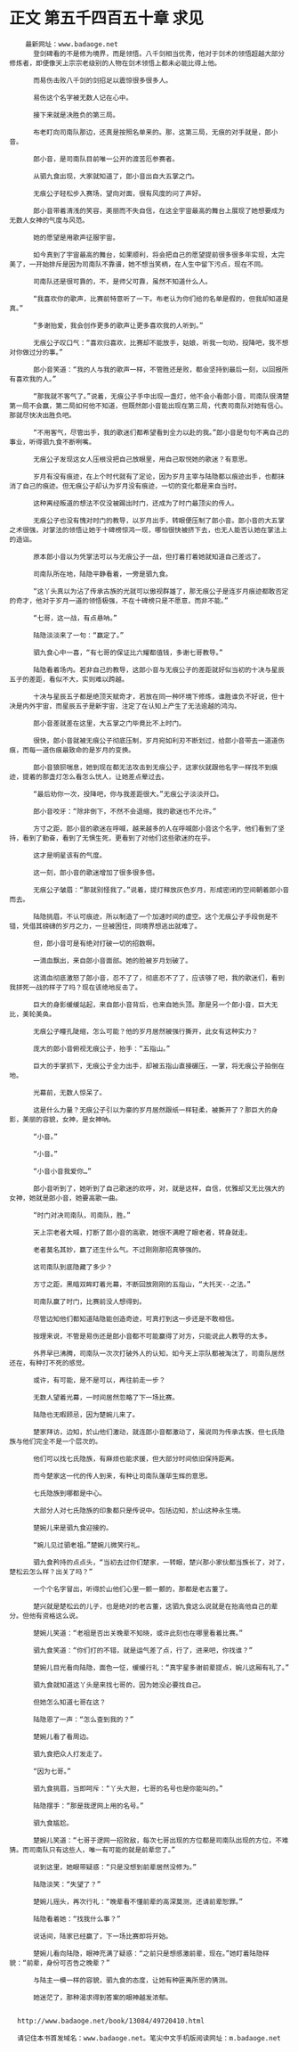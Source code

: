 # 正文 第五千四百五十章 求见
        最新网址：www.badaoge.net
          登剑碑看的不是修为境界，而是领悟。八千剑相当优秀，他对于剑术的领悟超越大部分修炼者，即便像天上宗宗老级别的人物在剑术领悟上都未必能比得上他。
      
          而易伤击败八千剑的剑招足以震惊很多很多人。
      
          易伤这个名字被无数人记在心中。
      
          接下来就是决胜负的第三局。
      
          布老盯向司南队那边，还真是按照名单来的。那，这第三局，无痕的对手就是，郎小音。
      
          郎小音，是司南队目前唯一公开的渡苦厄参赛者。
      
          从驷九食出现，大家就知道了，郎小音出自大五掌之门。
      
          无痕公子轻松步入赛场，望向对面，很有风度的问了声好。
      
          郎小音带着清浅的笑容，美丽而不失自信，在这全宇宙最高的舞台上展现了她想要成为无数人女神的气度与风范。
      
          她的愿望是用歌声征服宇宙。
      
          如今真到了宇宙最高的舞台，如果顺利，将会把自己的愿望提前很多很多年实现，太完美了，一开始排斥是因为司南队不靠谱，她不想当笑柄，在人生中留下污点，现在不同。
      
          司南队还是很可靠的，不，是师父可靠，虽然不知道什么人。
      
          “我喜欢你的歌声，比赛前特意听了一下。布老认为你们给的名单是假的，但我却知道是真。”
      
          “多谢抬爱，我会创作更多的歌声让更多喜欢我的人听到。”
      
          无痕公子叹口气：“喜欢归喜欢，比赛却不能放手，姑娘，听我一句劝，投降吧，我不想对你做过分的事。”
      
          郎小音笑道：“我的人与我的歌声一样，不管胜还是败，都会坚持到最后一刻，以回报所有喜欢我的人。”
      
          “那我就不客气了。”说着，无痕公子手中出现一盏灯，他不会小看郎小音，司南队很清楚第一局不会赢，第二局如何他不知道，但既然郎小音能出现在第三局，代表司南队对她有信心。那就尽快决出胜负吧。
      
          “不用客气，尽管出手，我的歌迷们都希望看到全力以赴的我。”郎小音是句句不离自己的事业，听得驷九食不断咧嘴。
      
          无痕公子发现这女人压根没把自己放眼里，用自己取悦她的歌迷？有意思。
      
          岁月有没有痕迹，在上个时代就有了定论，因为岁月主宰与陆隐都以痕迹出手，也都抹消了自己的痕迹。但无痕公子却认为岁月没有痕迹，一切的变化都是来自当时。
      
          这种离经叛道的想法不仅没被踢出时门，还成为了时门最顶尖的传人。
      
          无痕公子也没有愧对时门的教导，以岁月出手，转眼便压制了郎小音。郎小音的大五掌之术很强，对掌法的领悟让她于十碑榜惊鸿一现，哪怕很快被挤下去，也无人能否认她在掌法上的造诣。
      
          原本郎小音以为凭掌法可以与无痕公子一战，但打着打着她就知道自己差远了。
      
          司南队所在地，陆隐平静看着，一旁是驷九食。
      
          “这丫头真以为沾了传承古族的光就可以傲视群雄了，那无痕公子是连岁月痕迹都敢否定的奇才，他对于岁月一道的领悟极强，不在十碑榜只是不愿意，而非不能。”
      
          “七哥，这一战，有点悬呐。”
      
          陆隐淡淡来了一句：“赢定了。”
      
          驷九食心中一喜，“有七哥的保证比六耀都值钱，多谢七哥教导。”
      
          陆隐看着场内。若非自己的教导，这郎小音与无痕公子的差距就好似当初的十决与星辰五子的差距，看似不大，实则难以跨越。
      
          十决与星辰五子都是绝顶天赋奇才，若放在同一种环境下修炼，谁胜谁负不好说，但十决是内外宇宙，而星辰五子是新宇宙，注定了在认知上产生了无法逾越的鸿沟。
      
          郎小音差就差在这里，大五掌之门毕竟比不上时门。
      
          很快，郎小音就被无痕公子彻底压制，岁月宛如利刃不断划过，给郎小音带去一道道伤痕，而每一道伤痕最致命的是岁月的变换。
      
          郎小音狼狈喘息，她到现在都无法攻击到无痕公子，这家伙就跟他名字一样找不到痕迹，提着的那盏灯怎么看怎么恍人，让她差点晕过去。
      
          “最后劝你一次，投降吧，你与我差距很大。”无痕公子淡淡开口。
      
          郎小音咬牙：“除非倒下，不然不会退缩，我的歌迷也不允许。”
      
          方寸之距，郎小音的歌迷在呼喊，越来越多的人在呼喊郎小音这个名字，他们看到了坚持，看到了勤奋，看到了无惧生死，更看到了对他们这些歌迷的在乎。
      
          这才是明星该有的气度。
      
          这一刻，郎小音的歌迷增加了很多很多倍。
      
          无痕公子皱眉：“那就别怪我了。”说着，提灯释放灰色岁月，形成密闭的空间朝着郎小音而去。
      
          陆隐挑眉，不认可痕迹，所以制造了一个加速时间的虚空。这个无痕公子手段倒是不错，凭借其磅礴的岁月之力，一旦被困住，同境界想逃出就难了。
      
          但，郎小音可是有绝对打破一切的招数啊。
      
          一滴血飘出，来自郎小音面部。她的脸被岁月划破了。
      
          这滴血彻底激怒了郎小音，忍不了了，彻底忍不了了，应该够了吧，我的歌迷们，看到我拼死一战的样子了吗？现在该绝地反击了。
      
          巨大的身影缓缓站起，来自郎小音背后，也来自她头顶。那是另一个郎小音，巨大无比，美轮美奂。
      
          无痕公子瞳孔陡缩，怎么可能？他的岁月居然被强行撕开，此女有这种实力？
      
          庞大的郎小音俯视无痕公子，抬手：“五指山。”
      
          巨大的手掌抓下，无痕公子全力出手，却被五指山直接碾压，一掌，将无痕公子拍倒在地。
      
          光幕前，无数人惊呆了。
      
          这是什么力量？无痕公子引以为豪的岁月居然跟纸一样轻柔，被撕开了？那巨大的身影，美丽的容貌，女神，是女神呐。
      
          “小音。”
      
          “小音。”
      
          “小音小音我爱你…”
      
          郎小音听到了，她听到了自己歌迷的欢呼，对，就是这样，自信，优雅却又无比强大的女神，她就是郎小音，她要高歌一曲。
      
          “时门对决司南队，司南队，胜。”
      
          天上宗老者大喊，打断了郎小音的高歌，她很不满瞪了眼老者，转身就走。
      
          老者莫名其妙，赢了还生什么气。不过刚刚那招真够强的。
      
          这司南队到底隐藏了多少？
      
          方寸之距，黑暗双眸盯着光幕，不断回放刚刚的五指山，“大托天--之法。”
      
          司南队赢了时门，比赛前没人想得到。
      
          尽管边知他们都知道陆隐能创造奇迹，可真打到这一步还是不敢相信。
      
          按理来说，不管是易伤还是郎小音都不可能赢得了对方，只能说此人教导的太多。
      
          外界早已沸腾，司南队一次次打破外人的认知，如今天上宗队都被淘汰了，司南队居然还在，有种打不死的感觉。
      
          或许，有可能，是不是可以，再往前走一步？
      
          无数人望着光幕，一时间居然忽略了下一场比赛。
      
          陆隐也无暇顾忌，因为楚婉儿来了。
      
          楚家拜访，边知，於山他们激动，就连郎小音都激动了，虽说同为传承古族，但七氏隐族与他们完全不是一个层次的。
      
          他们可以找七氏隐族，有麻烦也能求援，但大部分时间依旧保持距离。
      
          而今楚家这一代的传人到来，有种让司南队蓬荜生辉的意思。
      
          七氏隐族到哪都是中心。
      
          大部分人对七氏隐族的印象都只是传说中。包括边知，於山这种永生境。
      
          楚婉儿来是驷九食迎接的。
      
          “婉儿见过驷老祖。”楚婉儿微笑行礼。
      
          驷九食矜持的点点头，“当初去过你们楚家，一转眼，楚兴那小家伙都当族长了，对了，楚松云怎么样？出关了吗？”
      
          一个个名字冒出，听得於山他们心里一颤一颤的，那都是老古董了。
      
          楚兴就是楚松云的儿子，也是绝对的老古董，这驷九食这么说就是在抬高他自己的辈分。但他有资格这么说。
      
          楚婉儿笑道：“老祖是否出关晚辈不知晓，或许此刻也在哪里看着比赛。”
      
          驷九食笑道：“你们打的不错，就是运气差了点，行了，进来吧，你找谁？”
      
          楚婉儿目光看向陆隐，面色一怔，缓缓行礼：“真宇星多谢前辈提点，婉儿这厢有礼了。”
      
          驷九食就知道这丫头是来找七哥的，因为她没必要找自己。
      
          但她怎么知道七哥在这？
      
          陆隐恩了一声：“怎么查到我的？”
      
          楚婉儿看了看周边。
      
          驷九食把众人打发走了。
      
          “因为七哥。”
      
          驷九食挑眉，当即呵斥：“丫头大胆，七哥的名号也是你能叫的。”
      
          陆隐摆手：“那是我逻网上用的名号。”
      
          驷九食尴尬。
      
          楚婉儿笑道：“七哥于逻网一招败敌，每次七哥出现的方位都是司南队出现的方位，不难猜。而司南队只有这些人，唯一有可能的就是前辈您了。”
      
          说到这里，她眼带疑惑：“只是没想到前辈居然没修为。”
      
          陆隐淡笑：“失望了？”
      
          楚婉儿摇头，再次行礼：“晚辈看不懂前辈的高深莫测，还请前辈恕罪。”
      
          陆隐看着她：“找我什么事？”
      
          说话间，陆家已经赢了，下一场比赛即将开始。
      
          楚婉儿看向陆隐，眼神充满了疑惑：“之前只是想感激前辈，现在。”她盯着陆隐样貌：“前辈，身份可否告之晚辈？”
      
          与陆主一模一样的容貌，驷九食的态度，让她有种匪夷所思的猜测。
      
          她迷茫了，那种渴求得到答案的眼神越发浓郁。
      
      
      http://www.badaoge.net/book/13084/49720410.html
      
      请记住本书首发域名：www.badaoge.net。笔尖中文手机版阅读网址：m.badaoge.net